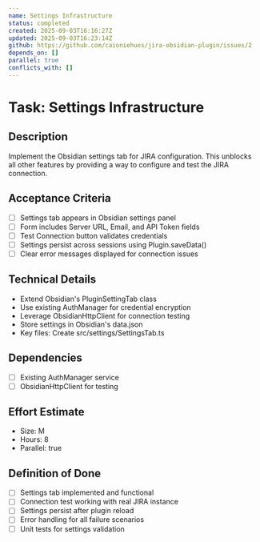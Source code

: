 ```yaml
---
name: Settings Infrastructure
status: completed
created: 2025-09-03T16:16:27Z
updated: 2025-09-03T16:23:14Z
github: https://github.com/caioniehues/jira-obsidian-plugin/issues/2
depends_on: []
parallel: true
conflicts_with: []
---
```


# Task: Settings Infrastructure

## Description
Implement the Obsidian settings tab for JIRA configuration. This unblocks all other features by providing a way to configure and test the JIRA connection.

## Acceptance Criteria
- [ ] Settings tab appears in Obsidian settings panel
- [ ] Form includes Server URL, Email, and API Token fields
- [ ] Test Connection button validates credentials
- [ ] Settings persist across sessions using Plugin.saveData()
- [ ] Clear error messages displayed for connection issues

## Technical Details
- Extend Obsidian's PluginSettingTab class
- Use existing AuthManager for credential encryption
- Leverage ObsidianHttpClient for connection testing
- Store settings in Obsidian's data.json
- Key files: Create src/settings/SettingsTab.ts

## Dependencies
- [ ] Existing AuthManager service
- [ ] ObsidianHttpClient for testing

## Effort Estimate
- Size: M
- Hours: 8
- Parallel: true

## Definition of Done
- [ ] Settings tab implemented and functional
- [ ] Connection test working with real JIRA instance
- [ ] Settings persist after plugin reload
- [ ] Error handling for all failure scenarios
- [ ] Unit tests for settings validation
